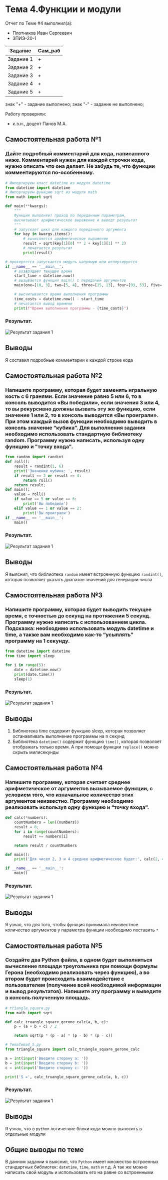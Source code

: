 # Тема 4.Функции и модули
Отчет по Теме #4 выполнил(а):
- Плотников Иван Сергеевич
- ЗПИЭ-20-1

| Задание    | Сам_раб |
|------------|---------|
| Задание 1  | +       |
| Задание 2  | +       |
| Задание 3  | +       |
| Задание 4  | +       |
| Задание 5  | +       |

знак "+" - задание выполнено; знак "-" - задание не выполнено;

Работу проверили:
- к.э.н., доцент Панов М.А.

## Самостоятельная работа №1
### Дайте подробный комментарий для кода, написанного ниже. Комментарий нужен для каждой строчки кода, нужно описать что она делает. Не забудь те, что функции комментируются по-особенному.

```python
# Импортируем класс datetime из модуля datetime
from datetime import datetime
# Импортируем функцию sqrt из модуля math
from math import sqrt

def main(**kwargs):
    """
    Функция выполняет проход по переданным параметрам,
    высчитывает арифметическое выражение и выводт результат
    """
    # запускает цикл для каждого переданного аргумента
    for key in kwargs.items():
        # вычисляется арифметическое выражение
        result = sqrt(key[1][0] ** 2 + key[1][1] ** 2)
        # печатается результат
        print(result)

# проверяется запускается модуль напрямую или испортируется
if __name__ == '__main__':
    # возвращает текущее время
    start_time = datetime.now()
    # вызывается функция main() с передачей аргументов
    main(one=[10, 3], two=[5, 4], three=[15, 13], four=[93, 53], five=[133, 15])

    # высчитывается время выполнения программы
    time_costs = datetime.now() - start_time
    # печатается вывод времени
    print(f"Время выполнения программы - {time_costs}")
```

### Результат.

![Результат задания 1](png/Lab4_1.png)

## Выводы

Я составил подробные комментарии к каждой строке кода 

## Самостоятельная работа №2
### Напишите программу, которая будет заменять игральную кость с 6 гранями. Если значение равно 5 или 6, то в консоль выводится «Вы победили», если значения 3 или 4, то вы рекурсивно должны вызвать эту же функцию, если значение 1 или 2, то в консоль выводится «Вы проиграли». При этом каждый вызов функции необходимо выводить в консоль значение “кубика”. Для выполнения задания необходимо использовать стандартную библиотеку random. Программу нужно написать, используя одну функцию и "точку входа".

```python
from random import randint
def roll():
    result = randint(1, 6)
    print('Значение кубика: ', result)
    if result == 3 or result == 4:
        return roll()
    return result;
def main():
    value = roll()
    if value == 5 or value == 6:
        print('Вы победили')
    elif value == 1 or value == 2:
        print('Вы проиграли')
if __name__ == '__main__':
    main()
```

### Результат.

![Результат задания 1](png/Lab4_2.png)

## Выводы

Я выяснил, что библиотека `random` имеет встроенную функцию `randint()`, которая позволяет указать диапазон значений для генерации числа

## Самостоятельная работа №3
### Напишите программу, которая будет выводить текущее время, с точностью до секунд на протяжении 5 секунд. Программу нужно написать с использованием цикла. Подсказка: необходимо использовать модуль datetime и time, а также вам необходимо как-то “усыплять” программу на 1 секунду.

```python
from datetime import datetime
from time import sleep

for i in range(5):
    date = datetime.now()
    print(date.time())
    sleep(1)
```

### Результат.

![Результат задания 1](png/Lab4_3.png)

## Выводы

1. Библиотека time содержит функцию sleep, которая позволяет останавливать выполнение программы на n секунд
2. Библиотека `datetime()` содержит функцию `time()`, которая позволяет отображать только время. А при помощи функции `replace()` можно скрыть милисекунды

## Самостоятельная работа №4
### Напишите программу, которая считает среднее арифметическое от аргументов вызываемое функции, с условием того, что изначальное количество этих аргументов неизвестно. Программу необходимо реализовать используя одну функцию и “точку входа”.

```python
def calc(*numbers):
    countNumbers = len((numbers))
    result = 0;
    for i in range(countNumbers):
        result += numbers[i]

    return result / countNumbers

def main():
    print('Для чисел 2, 3 и 4 среднее арифметическое будет:', calc(2, 4, 3))

if __name__ == '__main__':
    main()
```

### Результат.

![Результат задания 1](png/Lab4_4.png)

## Выводы

Я узнал, что для того, чтобы функция принимала неизвестное количество аргументов у параметра функции необходимо поставить `*`

## Самостоятельная работа №5
### Создайте два Python файла, в одном будет выполняться вычисление площади треугольника при помощи формулы Герона (необходимо реализовать через функцию), а во втором будет происходить взаимодействие с пользователем (получение всей необходимой информации и вывод результатов). Напишите эту программу и выведите в консоль полученную площадь.

```python
# triangle_square.py
from math import sqrt

def calc_truangle_square_gerone_calc(a, b, c):
    p = (a + b + c) / 2

    return sqrt(p * (p - a) * (p - b) * (p - c))

# TemaTema4_5.py
from triangle_square import calc_truangle_square_gerone_calc

a = int(input('Введите сторону а: '))
b = int(input('Введите сторону b: '))
c = int(input('Введите сторону c: '))

print('S =', calc_truangle_square_gerone_calc(a, b, c))
```

### Результат.

![Результат задания 1](png/Lab4_5.png)

## Выводы

Я узнал, что в `python` логические блоки кода можно выносить в отдельные модули

## Общие выводы по теме

В данном задании я выяснил, что `Python` имеет множество встроенных стандартных библиотек: `datetime`, `time`, `math` и т.д. А так же можно написать свой модуль и использовать его на равне со встроенными